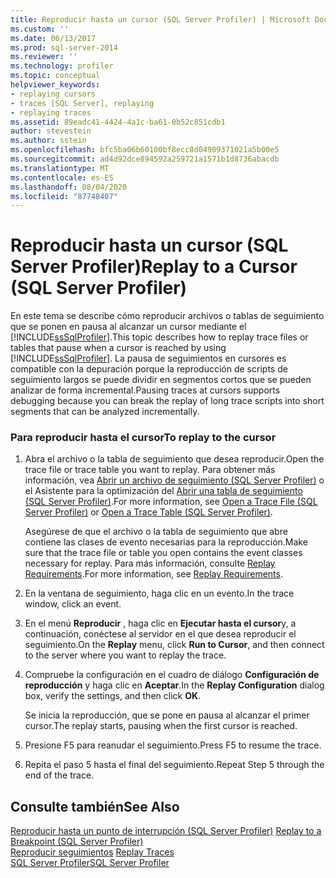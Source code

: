 ```yaml
---
title: Reproducir hasta un cursor (SQL Server Profiler) | Microsoft Docs
ms.custom: ''
ms.date: 06/13/2017
ms.prod: sql-server-2014
ms.reviewer: ''
ms.technology: profiler
ms.topic: conceptual
helpviewer_keywords:
- replaying cursors
- traces [SQL Server], replaying
- replaying traces
ms.assetid: 89eadc41-4424-4a1c-ba61-0b52c851cdb1
author: stevestein
ms.author: sstein
ms.openlocfilehash: bfc5ba06b60100bf8ecc8d04909371021a5b00e5
ms.sourcegitcommit: ad4d92dce894592a259721a1571b1d8736abacdb
ms.translationtype: MT
ms.contentlocale: es-ES
ms.lasthandoff: 08/04/2020
ms.locfileid: "87748407"
---
```

# <a name="replay-to-a-cursor-sql-server-profiler"></a><span data-ttu-id="a1193-102">Reproducir hasta un cursor (SQL Server Profiler)</span><span class="sxs-lookup"><span data-stu-id="a1193-102">Replay to a Cursor (SQL Server Profiler)</span></span>
  <span data-ttu-id="a1193-103">En este tema se describe cómo reproducir archivos o tablas de seguimiento que se ponen en pausa al alcanzar un cursor mediante el [!INCLUDE[ssSqlProfiler](../../includes/sssqlprofiler-md.md)].</span><span class="sxs-lookup"><span data-stu-id="a1193-103">This topic describes how to replay trace files or tables that pause when a cursor is reached by using [!INCLUDE[ssSqlProfiler](../../includes/sssqlprofiler-md.md)].</span></span> <span data-ttu-id="a1193-104">La pausa de seguimientos en cursores es compatible con la depuración porque la reproducción de scripts de seguimiento largos se puede dividir en segmentos cortos que se pueden analizar de forma incremental.</span><span class="sxs-lookup"><span data-stu-id="a1193-104">Pausing traces at cursors supports debugging because you can break the replay of long trace scripts into short segments that can be analyzed incrementally.</span></span>  
  
### <a name="to-replay-to-the-cursor"></a><span data-ttu-id="a1193-105">Para reproducir hasta el cursor</span><span class="sxs-lookup"><span data-stu-id="a1193-105">To replay to the cursor</span></span>  
  
1.  <span data-ttu-id="a1193-106">Abra el archivo o la tabla de seguimiento que desea reproducir.</span><span class="sxs-lookup"><span data-stu-id="a1193-106">Open the trace file or trace table you want to replay.</span></span> <span data-ttu-id="a1193-107">Para obtener más información, vea [Abrir un archivo de seguimiento &#40;SQL Server Profiler&#41;](open-a-trace-file-sql-server-profiler.md) o el Asistente para la optimización del [Abrir una tabla de seguimiento &#40;SQL Server Profiler&#41;](open-a-trace-table-sql-server-profiler.md).</span><span class="sxs-lookup"><span data-stu-id="a1193-107">For more information, see [Open a Trace File &#40;SQL Server Profiler&#41;](open-a-trace-file-sql-server-profiler.md) or [Open a Trace Table &#40;SQL Server Profiler&#41;](open-a-trace-table-sql-server-profiler.md).</span></span>  
  
     <span data-ttu-id="a1193-108">Asegúrese de que el archivo o la tabla de seguimiento que abre contiene las clases de evento necesarias para la reproducción.</span><span class="sxs-lookup"><span data-stu-id="a1193-108">Make sure that the trace file or table you open contains the event classes necessary for replay.</span></span> <span data-ttu-id="a1193-109">Para más información, consulte [Replay Requirements](replay-requirements.md).</span><span class="sxs-lookup"><span data-stu-id="a1193-109">For more information, see [Replay Requirements](replay-requirements.md).</span></span>  
  
2.  <span data-ttu-id="a1193-110">En la ventana de seguimiento, haga clic en un evento.</span><span class="sxs-lookup"><span data-stu-id="a1193-110">In the trace window, click an event.</span></span>  
  
3.  <span data-ttu-id="a1193-111">En el menú **Reproducir** , haga clic en **Ejecutar hasta el cursor**y, a continuación, conéctese al servidor en el que desea reproducir el seguimiento.</span><span class="sxs-lookup"><span data-stu-id="a1193-111">On the **Replay** menu, click **Run to Cursor**, and then connect to the server where you want to replay the trace.</span></span>  
  
4.  <span data-ttu-id="a1193-112">Compruebe la configuración en el cuadro de diálogo **Configuración de reproducción** y haga clic en **Aceptar**.</span><span class="sxs-lookup"><span data-stu-id="a1193-112">In the **Replay Configuration** dialog box, verify the settings, and then click **OK**.</span></span>  
  
     <span data-ttu-id="a1193-113">Se inicia la reproducción, que se pone en pausa al alcanzar el primer cursor.</span><span class="sxs-lookup"><span data-stu-id="a1193-113">The replay starts, pausing when the first cursor is reached.</span></span>  
  
5.  <span data-ttu-id="a1193-114">Presione F5 para reanudar el seguimiento.</span><span class="sxs-lookup"><span data-stu-id="a1193-114">Press F5 to resume the trace.</span></span>  
  
6.  <span data-ttu-id="a1193-115">Repita el paso 5 hasta el final del seguimiento.</span><span class="sxs-lookup"><span data-stu-id="a1193-115">Repeat Step 5 through the end of the trace.</span></span>  
  
## <a name="see-also"></a><span data-ttu-id="a1193-116">Consulte también</span><span class="sxs-lookup"><span data-stu-id="a1193-116">See Also</span></span>  
 <span data-ttu-id="a1193-117">[Reproducir hasta un punto de interrupción &#40;SQL Server Profiler&#41;](replay-to-a-breakpoint-sql-server-profiler.md) </span><span class="sxs-lookup"><span data-stu-id="a1193-117">[Replay to a Breakpoint &#40;SQL Server Profiler&#41;](replay-to-a-breakpoint-sql-server-profiler.md) </span></span>  
 <span data-ttu-id="a1193-118">[Reproducir seguimientos](replay-traces.md) </span><span class="sxs-lookup"><span data-stu-id="a1193-118">[Replay Traces](replay-traces.md) </span></span>  
 [<span data-ttu-id="a1193-119">SQL Server Profiler</span><span class="sxs-lookup"><span data-stu-id="a1193-119">SQL Server Profiler</span></span>](sql-server-profiler.md)  
  
  
